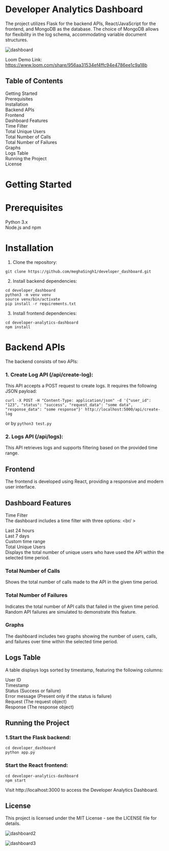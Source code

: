 # Developer Analytics Dashboard

The project utilizes Flask for the backend APIs, React/JavaScript for the frontend, and MongoDB as the database. The choice of MongoDB allows for flexibility in the log schema, accommodating variable document structures.

![dashboard](https://github.com/meghaSingh1/developer_dashboard/assets/30502286/b617be7f-45e2-4c82-9eaf-76b30246bfb5)

Loom Demo Link: https://www.loom.com/share/956aa31534ef4ffc94e4786ee1c9a18b

## Table of Contents

Getting Started <br />
Prerequisites <br />
Installation <br />
Backend APIs <br />
Frontend <br />
Dashboard Features <br />
Time Filter <br />
Total Unique Users <br />
Total Number of Calls <br />
Total Number of Failures <br />
Graphs <br />
Logs Table <br />
Running the Project <br />
License <br />

# Getting Started

# Prerequisites
Python 3.x <br />
Node.js and npm <br />

# Installation
1. Clone the repository:

```
git clone https://github.com/meghaSingh1/developer_dashboard.git
```

2. Install backend dependencies:

```
cd developer_dashboard
python3 -m venv venv
source venv/bin/activate
pip install -r requirements.txt
```

3. Install frontend dependencies:

```
cd developer-analytics-dashboard
npm install
```

# Backend APIs

The backend consists of two APIs: <br />

### 1. Create Log API (/api/create-log):

This API accepts a POST request to create logs. It requires the following JSON payload: <br />

```
curl -X POST -H "Content-Type: application/json" -d '{"user_id": "123", "status": "success", "request_data": "some data", "response_data": "some response"}' http://localhost:5000/api/create-log
```

or by
```python3 test.py```

### 2. Logs API (/api/logs):

This API retrieves logs and supports filtering based on the provided time range. <br />

## Frontend

The frontend is developed using React, providing a responsive and modern user interface. <br />

## Dashboard Features

Time Filter <br />
The dashboard includes a time filter with three options: <br/ >

Last 24 hours <br />
Last 7 days <br />
Custom time range <br />
Total Unique Users <br />
Displays the total number of unique users who have used the API within the selected time period. <br />

### Total Number of Calls
Shows the total number of calls made to the API in the given time period. <br />

### Total Number of Failures
Indicates the total number of API calls that failed in the given time period. Random API failures are simulated to demonstrate this feature. <br />

### Graphs
The dashboard includes two graphs showing the number of users, calls, and failures over time within the selected time period. <br />

## Logs Table

A table displays logs sorted by timestamp, featuring the following columns: <br />

User ID <br />
Timestamp <br />
Status (Success or failure) <br />
Error message (Present only if the status is failure) <br />
Request (The request object) <br />
Response (The response object) <br />

## Running the Project

### 1.Start the Flask backend:

```
cd developer_dashboard
python app.py
```

### Start the React frontend:

```
cd developer-analytics-dashboard
npm start
```

Visit http://localhost:3000 to access the Developer Analytics Dashboard.

## License
This project is licensed under the MIT License - see the LICENSE file for details.

![dashboard2](https://github.com/meghaSingh1/developer_dashboard/assets/30502286/9b92ea93-29d4-411e-a71b-96c22d0dd97f)

![dashboard3](https://github.com/meghaSingh1/developer_dashboard/assets/30502286/378db9f5-7d33-44b7-a190-8ec84efd26b5)



